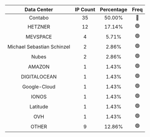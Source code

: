 | Data Center | IP Count | Percentage | Freq |
|:------------:|:--------:|:-----------:|:-----:|
| Contabo | 35 | 50.00% | 🔴 |
| HETZNER | 12 | 17.14% | 🟢 |
| MEVSPACE | 4 | 5.71% | 🟢 |
| Michael Sebastian Schinzel | 2 | 2.86% | 🟢 |
| Nubes | 2 | 2.86% | 🟢 |
| AMAZON | 1 | 1.43% | 🟢 |
| DIGITALOCEAN | 1 | 1.43% | 🟢 |
| Google-Cloud | 1 | 1.43% | 🟢 |
| IONOS | 1 | 1.43% | 🟢 |
| Latitude | 1 | 1.43% | 🟢 |
| OVH | 1 | 1.43% | 🟢 |
| OTHER | 9 | 12.86% | 🟢 |